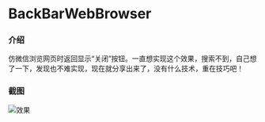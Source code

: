 # BackBarWebBrowser

### 介绍
仿微信浏览网页时返回显示“关闭”按钮。一直想实现这个效果，搜索不到，自己想了一下，发现也不难实现，现在就分享出来了，没有什么技术，重在技巧吧！


### 截图
![效果](http://7xliwf.com1.z0.glb.clouddn.com/IMG_8070.PNG)
